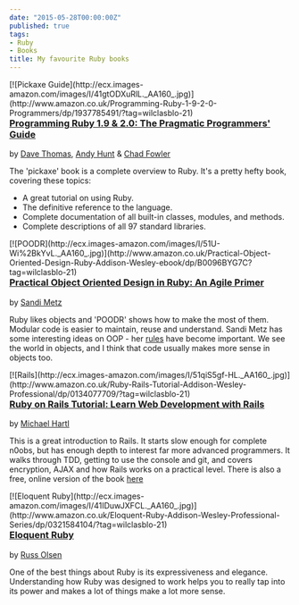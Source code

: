 ```yaml
---
date: "2015-05-28T00:00:00Z"
published: true
tags:
- Ruby
- Books
title: My favourite Ruby books
---
```


<div style="float:right" markdown="1">
[![Pickaxe Guide](http://ecx.images-amazon.com/images/I/41gtODXuRlL._AA160_.jpg)](http://www.amazon.co.uk/Programming-Ruby-1-9-2-0-Programmers/dp/1937785491/?tag=wilclasblo-21)
</div>

###  [Programming Ruby 1.9 & 2.0: The Pragmatic Programmers' Guide](http://www.amazon.co.uk/Programming-Ruby-1-9-2-0-Programmers/dp/1937785491/?tag=wilclasblo-21)

by [Dave Thomas](https://twitter.com/pragdave), [Andy Hunt](https://twitter.com/PragmaticAndy) & [Chad Fowler](https://twitter.com/chadfowler)

The 'pickaxe' book is a complete overview to Ruby. It's a pretty hefty book, covering these topics:
- A great tutorial on using Ruby.
- The definitive reference to the language.
- Complete documentation of all built-in classes, modules, and methods.
- Complete descriptions of all 97 standard libraries.

<div style="float:right" markdown="1">
[![POODR](http://ecx.images-amazon.com/images/I/51U-Wi%2BkYvL._AA160_.jpg)](http://www.amazon.co.uk/Practical-Object-Oriented-Design-Ruby-Addison-Wesley-ebook/dp/B0096BYG7C?tag=wilclasblo-21)
</div>

###  [Practical Object Oriented Design in Ruby: An Agile Primer](http://www.amazon.co.uk/Practical-Object-Oriented-Design-Ruby-Addison-Wesley-ebook/dp/B0096BYG7C?tag=wilclasblo-21)

by [Sandi Metz](https://twitter.com/sandimetz)

Ruby likes objects and 'POODR' shows how to make the most of them.
Modular code is easier to maintain, reuse and understand.
Sandi Metz has some interesting ideas on OOP - her [rules](https://robots.thoughtbot.com/sandi-metz-rules-for-developers) have become important.
We see the world in objects, and I think that code usually makes more sense in objects too.

<div style="float:right" markdown="1">
[![Rails](http://ecx.images-amazon.com/images/I/51qiS5gf-HL._AA160_.jpg)](http://www.amazon.co.uk/Ruby-Rails-Tutorial-Addison-Wesley-Professional/dp/0134077709/?tag=wilclasblo-21)
</div>

###  [Ruby on Rails Tutorial: Learn Web Development with Rails](http://www.amazon.co.uk/Ruby-Rails-Tutorial-Addison-Wesley-Professional/dp/0134077709/?tag=wilclasblo-21)

by [Michael Hartl](https://twitter.com/mhartl)

This is a great introduction to Rails. It starts slow enough for complete n0obs, but has enough depth
to interest far more advanced programmers. It walks through TDD, getting to use the console and git,
and covers encryption, AJAX and how Rails works on a practical level.
There is also a free, online version of the book [here](https://www.railstutorial.org/book)

<div style="float:right" markdown="1">
[![Eloquent Ruby](http://ecx.images-amazon.com/images/I/41IDuwJXFCL._AA160_.jpg)](http://www.amazon.co.uk/Eloquent-Ruby-Addison-Wesley-Professional-Series/dp/0321584104/?tag=wilclasblo-21)
</div>


###  [Eloquent Ruby](http://www.amazon.co.uk/Eloquent-Ruby-Addison-Wesley-Professional-Series/dp/0321584104/?tag=wilclasblo-21)

by [Russ Olsen](https://twitter.com/russolsen)

One of the best things about Ruby is its expressiveness and elegance.
Understanding how Ruby was designed to work helps you to really tap into its
power and makes a lot of things make a lot more sense.
